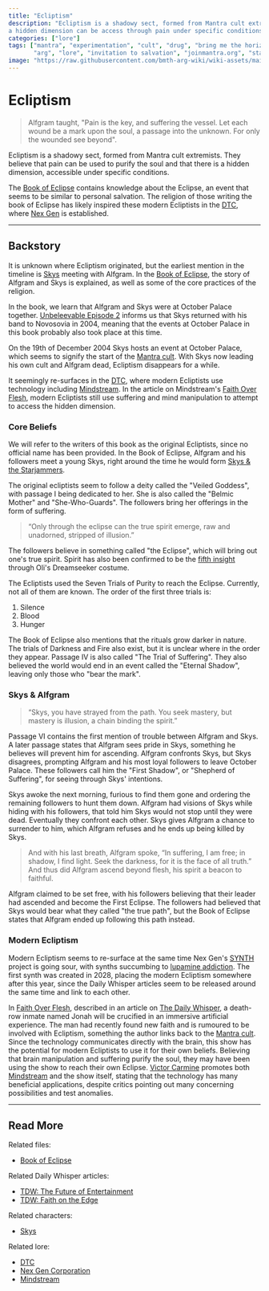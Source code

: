 ```yaml
---
title: "Ecliptism"
description: "Ecliptism is a shadowy sect, formed from Mantra cult extremists. Their core beliefs are that 
a hidden dimension can be access through pain under specific conditions."
categories: ["lore"]
tags: ["mantra", "experimentation", "cult", "drug", "bring me the horizon", "bmth", 
       "arg", "lore", "invitation to salvation", "joinmantra.org", "starjammers", "skys"]
image: "https://raw.githubusercontent.com/bmth-arg-wiki/wiki-assets/main/files/book-of-eclipse/book-300x300.png"
---
```


# Ecliptism

> Alfgram taught, "Pain is the key, and suffering the vessel. Let each wound be a mark upon the soul, a passage 
> into the unknown. For only the wounded see beyond".

Ecliptism is a shadowy sect, formed from Mantra cult extremists. They believe that pain can be 
used to purify the soul and that there is a hidden dimension, accessible under specific conditions. 

The [Book of Eclipse](../for-sof/book-of-eclipse) contains knowledge about the Eclipse, an event that 
seems to be similar to personal salvation. The religion of those writing the book of Eclipse has likely 
inspired these modern Ecliptists in the [DTC](dtc), where [Nex Gen](nex-gen-corporation) is established.

***

## Backstory

It is unknown where Ecliptism originated, but the earliest mention in the timeline is [Skys](../characters/skys) 
meeting with Alfgram. In the [Book of Eclipse](../for-sof/book-of-eclipse), the story of Alfgram and Skys is explained, 
as well as some of the core practices of the religion. 

In the book, we learn that Alfgram and Skys were at October Palace together. [Unbeleevable Episode 2](../for-sof/unbeleevable2) 
informs us that Skys returned with his band to Novosovia in 2004, meaning that the events at October 
Palace in this book probably also took place at this time. 

On the 19th of December 2004 Skys hosts an event at October Palace, which seems to signify 
the start of the [Mantra cult](mantra). With Skys now leading his own cult and Alfgram dead, 
Ecliptism disappears for a while.

It seemingly re-surfaces in the [DTC](dtc), where modern Ecliptists use technology including 
[Mindstream](mindstream). In the article on Mindstream's [Faith Over Flesh](../website/tdw-faithedge), 
modern Ecliptists still use suffering and mind manipulation to attempt to access the hidden dimension.

### Core Beliefs

We will refer to the writers of this book as the original Ecliptists, since no official name has been provided.
In the Book of Eclipse, Alfgram and his followers meet a young Skys, right around the time he would 
form [Skys & the Starjammers](../for-sof/skystarjammers). 

The original ecliptists seem to follow a deity called the "Veiled Goddess", with passage I being 
dedicated to her. She is also called the "Belmic Mother" and "She-Who-Guards". The followers 
bring her offerings in the form of suffering.

> “Only through the eclipse can the true spirit emerge, raw and unadorned, stripped of illusion.”

The followers believe in something called "the Eclipse", which will bring out one's true spirit. 
Spirit has also been confirmed to be the [fifth insight](insights) through Oli's Dreamseeker costume.

The Ecliptists used the Seven Trials of Purity to reach the Eclipse. Currently, not all of them are known. The order of
the first three trials is:

1. Silence
2. Blood
3. Hunger

The Book of Eclipse also mentions that the rituals grow darker in nature. The trials of Darkness and
Fire also exist, but it is unclear where in the order they appear. Passage IV is also called
"The Trial of Suffering". They also believed the world would end in an event called the "Eternal Shadow", 
leaving only those who "bear the mark".

### Skys & Alfgram

> “Skys, you have strayed from the path. You seek mastery, but mastery is illusion, a chain binding the spirit.”

Passage VI contains the first mention of trouble between Alfgram and Skys. A later passage states that 
Alfgram sees pride in Skys, something he believes will prevent him for ascending. Alfgram confronts Skys, 
but Skys disagrees, prompting Alfgram and his most loyal followers to leave October Palace. These followers call him 
the "First Shadow", or "Shepherd of Suffering", for seeing through Skys' intentions.

Skys awoke the next morning, furious to find them gone and ordering the remaining followers to hunt 
them down. Alfgram had visions of Skys while hiding with his followers, that told him Skys would not 
stop until they were dead. Eventually they confront each other. Skys gives Alfgram a chance to 
surrender to him, which Alfgram refuses and he ends up being killed by Skys.

> And with his last breath, Alfgram spoke, “In suffering, I am free; in shadow, I find light. Seek the darkness, 
> for it is the face of all truth.” And thus did Alfgram ascend beyond flesh, his spirit a beacon to faithful.

Alfgram claimed to be set free, with his followers believing that their leader had ascended and become the 
First Eclipse. The followers had believed that Skys would bear what they called "the true path", but the 
Book of Eclipse states that Alfgram ended up following this path instead.

### Modern Ecliptism

Modern Ecliptism seems to re-surface at the same time Nex Gen's [SYNTH](synths) project is going 
sour, with synths succumbing to [lupamine addiction](lupamine). The first synth was created in 2028, 
placing the modern Ecliptism somewhere after this year, since the Daily Whisper articles seem to be released 
around the same time and link to each other.

In [Faith Over Flesh](../website/tdw-faithedge), described in an article on [The Daily Whisper](../website/webbrowser), a death-row inmate 
named Jonah will be crucified in an immersive artificial experience. The man had recently found new faith and 
is rumoured to be involved with Ecliptism, something the author links back to the [Mantra cult](mantra). Since 
the technology communicates directly with the brain, this show has the potential for modern Ecliptists to 
use it for their own beliefs. Believing that brain manipulation and suffering purify the soul, they may have 
been using the show to reach their own Eclipse. 
[Victor Carmine](../characters/victor-carmine) promotes both [Mindstream](mindstream) and the show itself, stating that 
the technology has many beneficial applications, despite critics pointing out many concerning possibilities and test 
anomalies.

***

## Read More

Related files:

- [Book of Eclipse](../for-sof/book-of-eclipse)

Related Daily Whisper articles:

- [TDW: The Future of Entertainment](../website/tdw-futureentertainment)
- [TDW: Faith on the Edge](../website/tdw-faithedge)

Related characters:

- [Skys](../characters/skys)

Related lore:

- [DTC](dtc)
- [Nex Gen Corporation](nex-gen-corporation)
- [Mindstream](mindstream)